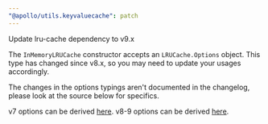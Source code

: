 ```yaml
---
"@apollo/utils.keyvaluecache": patch
---
```


Update lru-cache dependency to v9.x

The `InMemoryLRUCache` constructor accepts an `LRUCache.Options` object. This type has changed since v8.x, so you may need to update your usages accordingly.

The changes in the options typings aren't documented in the changelog, please look at the source below for specifics.

v7 options can be derived [here](https://github.com/isaacs/node-lru-cache/blob/7a6f529e2e7c1bc3c81f3ee996267ef2006de492/index.d.ts#L615).
v8-9 options can be derived [here](https://github.com/isaacs/node-lru-cache/blob/88bb31c82d418488a18f1663a2a6383853b632a1/src/index.ts#L763).